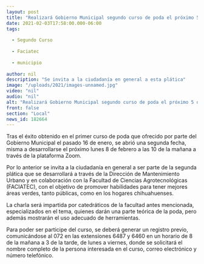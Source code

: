 ```yaml
---
layout: post
title: "Realizará Gobierno Municipal segundo curso de poda el próximo 5 de febrero"
date: 2021-02-03T17:58:00.000-06:00
tags:
  
  - Segundo Curso
  
  - Faciatec
  
  - municipio
  
author: nil
description: "Se invita a la ciudadanía en general a esta plática"
image: "/uploads/2021/images-unnamed.jpg"
video: "nil"
audio: "nil"
alt: "Realizará Gobierno Municipal segundo curso de poda el próximo 5 de febrero"
front: false
section: "Local"
news_id: 182664
---
```


Tras el éxito obtenido en el primer curso de poda que ofrecido por parte del Gobierno Municipal el pasado 16 de enero, se abrió una segunda fecha, misma a desarrollarse el próximo lunes 8 de febrero a las 10 de la mañana a través de la plataforma Zoom.

Por lo anterior se invita a la ciudadanía en general a ser parte de la segunda plática que se desarrollará a través de la Dirección de Mantenimiento Urbano y en colaboración con la Facultad de Ciencias Agrotecnológicas (FACIATEC), con el objetivo de promover habilidades para tener mejores áreas verdes, tanto públicas, como en los hogares chihuahuenses.

La charla será impartida por catedráticos de la facultad antes mencionada, especializados en el tema, quienes darán una parte teórica de la poda, pero además mostrarán el uso adecuado de herramientas.

Para poder ser participe del curso, se deberá generar un registro previo, comunicándose al 072 en las extensiones 6487 y 6460 en un horario de 8 de la mañana a 3 de la tarde, de lunes a viernes, donde se solicitará el nombre completo de la persona interesada en el curso, correo electrónico y número telefónico.